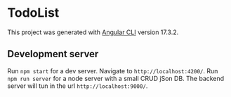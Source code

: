 # TodoList

This project was generated with [Angular CLI](https://github.com/angular/angular-cli) version 17.3.2.

## Development server

Run `npm start` for a dev server. Navigate to `http://localhost:4200/`. 
Run `npm run server` for a node server with a small CRUD jSon DB. The backend server will tun in the url `http://localhost:9000/`. 

